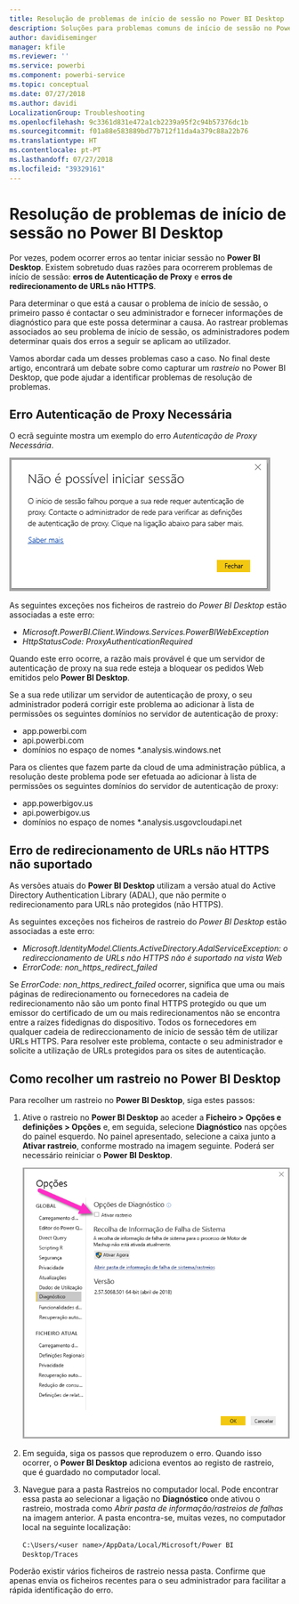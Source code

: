 ```yaml
---
title: Resolução de problemas de início de sessão no Power BI Desktop
description: Soluções para problemas comuns de início de sessão no Power BI Desktop
author: davidiseminger
manager: kfile
ms.reviewer: ''
ms.service: powerbi
ms.component: powerbi-service
ms.topic: conceptual
ms.date: 07/27/2018
ms.author: davidi
LocalizationGroup: Troubleshooting
ms.openlocfilehash: 9c3361d831e472a1cb2239a95f2c94b57376dc1b
ms.sourcegitcommit: f01a88e583889bd77b712f11da4a379c88a22b76
ms.translationtype: HT
ms.contentlocale: pt-PT
ms.lasthandoff: 07/27/2018
ms.locfileid: "39329161"
---
```

# <a name="troubleshooting-sign-in-for-power-bi-desktop"></a>Resolução de problemas de início de sessão no Power BI Desktop
Por vezes, podem ocorrer erros ao tentar iniciar sessão no **Power BI Desktop**. Existem sobretudo duas razões para ocorrerem problemas de início de sessão: **erros de Autenticação de Proxy** e **erros de redirecionamento de URLs não HTTPS**. 

Para determinar o que está a causar o problema de início de sessão, o primeiro passo é contactar o seu administrador e fornecer informações de diagnóstico para que este possa determinar a causa. Ao rastrear problemas associados ao seu problema de início de sessão, os administradores podem determinar quais dos erros a seguir se aplicam ao utilizador. 

Vamos abordar cada um desses problemas caso a caso. No final deste artigo, encontrará um debate sobre como capturar um *rastreio* no Power BI Desktop, que pode ajudar a identificar problemas de resolução de problemas.


## <a name="proxy-authentication-required-error"></a>Erro Autenticação de Proxy Necessária

O ecrã seguinte mostra um exemplo do erro *Autenticação de Proxy Necessária*.

![Erro de início de sessão quando a Autenticação de Proxy falha](media/desktop-troubleshooting-sign-in/desktop-tshoot-sign-in_01.png)

As seguintes exceções nos ficheiros de rastreio do *Power BI Desktop* estão associadas a este erro:

* *Microsoft.PowerBI.Client.Windows.Services.PowerBIWebException*
* *HttpStatusCode: ProxyAuthenticationRequired*

Quando este erro ocorre, a razão mais provável é que um servidor de autenticação de proxy na sua rede esteja a bloquear os pedidos Web emitidos pelo **Power BI Desktop**. 

Se a sua rede utilizar um servidor de autenticação de proxy, o seu administrador poderá corrigir este problema ao adicionar à lista de permissões os seguintes domínios no servidor de autenticação de proxy:

* app.powerbi.com
* api.powerbi.com
* domínios no espaço de nomes *.analysis.windows.net

Para os clientes que fazem parte da cloud de uma administração pública, a resolução deste problema pode ser efetuada ao adicionar à lista de permissões os seguintes domínios do servidor de autenticação de proxy:

* app.powerbigov.us
* api.powerbigov.us
* domínios no espaço de nomes *.analysis.usgovcloudapi.net

## <a name="non-https-url-redirect-not-supported-error"></a>Erro de redirecionamento de URLs não HTTPS não suportado

As versões atuais do **Power BI Desktop** utilizam a versão atual do Active Directory Authentication Library (ADAL), que não permite o redirecionamento para URLs não protegidos (não HTTPS). 

As seguintes exceções nos ficheiros de rastreio do *Power BI Desktop* estão associadas a este erro:

* *Microsoft.IdentityModel.Clients.ActiveDirectory.AdalServiceException: o redireccionamento de URLs não HTTPS não é suportado na vista Web*
* *ErrorCode: non_https_redirect_failed*

Se *ErrorCode: non_https_redirect_failed* ocorrer, significa que uma ou mais páginas de redirecionamento ou fornecedores na cadeia de redirecionamento não são um ponto final HTTPS protegido ou que um emissor do certificado de um ou mais redirecionamentos não se encontra entre a raízes fidedignas do dispositivo. Todos os fornecedores em qualquer cadeia de redireccionamento de início de sessão têm de utilizar URLs HTTPS. Para resolver este problema, contacte o seu administrador e solicite a utilização de URLs protegidos para os sites de autenticação. 

## <a name="how-to-collect-a-trace-in-power-bi-desktop"></a>Como recolher um rastreio no Power BI Desktop

Para recolher um rastreio no **Power BI Desktop**, siga estes passos:

1. Ative o rastreio no **Power BI Desktop** ao aceder a **Ficheiro > Opções e definições > Opções** e, em seguida, selecione **Diagnóstico** nas opções do painel esquerdo. No painel apresentado, selecione a caixa junto a **Ativar rastreio**, conforme mostrado na imagem seguinte. Poderá ser necessário reiniciar o **Power BI Desktop**.
   
   ![Ativar o rastreio no Power BI Desktop](media/desktop-troubleshooting-sign-in/desktop-tshoot-sign-in_02.png)

2. Em seguida, siga os passos que reproduzem o erro. Quando isso ocorrer, o **Power BI Desktop** adiciona eventos ao registo de rastreio, que é guardado no computador local.

3. Navegue para a pasta Rastreios no computador local. Pode encontrar essa pasta ao selecionar a ligação no **Diagnóstico** onde ativou o rastreio, mostrada como *Abrir pasta de informação/rastreios de falhas* na imagem anterior. A pasta encontra-se, muitas vezes, no computador local na seguinte localização:

    `C:\Users/<user name>/AppData/Local/Microsoft/Power BI Desktop/Traces`

Poderão existir vários ficheiros de rastreio nessa pasta. Confirme que apenas envia os ficheiros recentes para o seu administrador para facilitar a rápida identificação do erro. 

